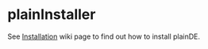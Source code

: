 # plainInstaller

See [Installation](https://docs.plainde.org/installation.html) wiki page to find out how to install plainDE.


